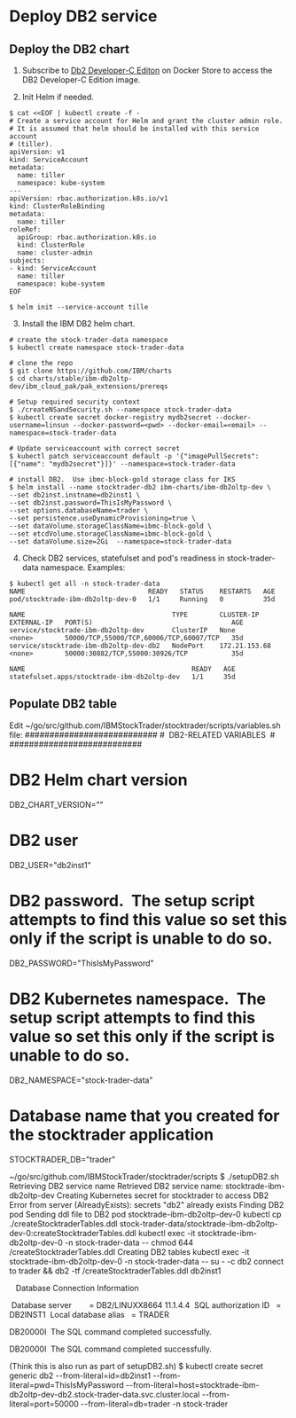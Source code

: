 # Deploy DB2 service

## Deploy the DB2 chart

1. Subscribe to [Db2 Developer-C Editon](https://hub.docker.com/_/db2-developer-c-edition) on Docker Store to access the DB2 Developer-C Edition image.

2. Init Helm if needed.

```
$ cat <<EOF | kubectl create -f -
# Create a service account for Helm and grant the cluster admin role.
# It is assumed that helm should be installed with this service account
# (tiller).
apiVersion: v1
kind: ServiceAccount
metadata:
  name: tiller
  namespace: kube-system
---
apiVersion: rbac.authorization.k8s.io/v1
kind: ClusterRoleBinding
metadata:
  name: tiller
roleRef:
  apiGroup: rbac.authorization.k8s.io
  kind: ClusterRole
  name: cluster-admin
subjects:
- kind: ServiceAccount
  name: tiller
  namespace: kube-system
EOF

$ helm init --service-account tille
```

3. Install the IBM DB2 helm chart.

```
# create the stock-trader-data namespace
$ kubectl create namespace stock-trader-data

# clone the repo
$ git clone https://github.com/IBM/charts
$ cd charts/stable/ibm-db2oltp-dev/ibm_cloud_pak/pak_extensions/prereqs

# Setup required security context
$ ./createNSandSecurity.sh --namespace stock-trader-data
$ kubectl create secret docker-registry mydb2secret --docker-username=linsun --docker-password=<pwd> --docker-email=<email> --namespace=stock-trader-data

# Update serviceaccount with correct secret
$ kubectl patch serviceaccount default -p '{"imagePullSecrets": [{"name": "mydb2secret"}]}' --namespace=stock-trader-data

# install DB2.  Use ibmc-block-gold storage class for IKS
$ helm install --name stocktrader-db2 ibm-charts/ibm-db2oltp-dev \
--set db2inst.instname=db2inst1 \
--set db2inst.password=ThisIsMyPassword \
--set options.databaseName=trader \
--set persistence.useDynamicProvisioning=true \
--set dataVolume.storageClassName=ibmc-block-gold \
--set etcdVolume.storageClassName=ibmc-block-gold \
--set dataVolume.size=2Gi  --namespace=stock-trader-data
```

4. Check DB2 services, statefulset and pod's readiness in stock-trader-data namespace.  Examples:
```
$ kubectl get all -n stock-trader-data
NAME                               READY   STATUS    RESTARTS   AGE
pod/stocktrade-ibm-db2oltp-dev-0   1/1     Running   0          35d

NAME                                     TYPE        CLUSTER-IP      EXTERNAL-IP   PORT(S)                                   AGE
service/stocktrade-ibm-db2oltp-dev       ClusterIP   None            <none>        50000/TCP,55000/TCP,60006/TCP,60007/TCP   35d
service/stocktrade-ibm-db2oltp-dev-db2   NodePort    172.21.153.68   <none>        50000:30882/TCP,55000:30926/TCP           35d

NAME                                          READY   AGE
statefulset.apps/stocktrade-ibm-db2oltp-dev   1/1     35d
```

## Populate DB2 table

Edit ~/go/src/github.com/IBMStockTrader/stocktrader/scripts/variables.sh file:
###########################
#  DB2-RELATED VARIABLES  #
###########################

# DB2 Helm chart version
DB2_CHART_VERSION=""

# DB2 user
DB2_USER="db2inst1"

# DB2 password.  The setup script attempts to find this value so set this only if the script is unable to do so.
DB2_PASSWORD="ThisIsMyPassword"

# DB2 Kubernetes namespace.  The setup script attempts to find this value so set this only if the script is unable to do so.
DB2_NAMESPACE="stock-trader-data"

# Database name that you created for the stocktrader application
STOCKTRADER_DB="trader"

~/go/src/github.com/IBMStockTrader/stocktrader/scripts
$ ./setupDB2.sh
Retrieving DB2 service name
Retrieved DB2 service name: stocktrade-ibm-db2oltp-dev
Creating Kubernetes secret for stocktrader to access DB2
Error from server (AlreadyExists): secrets "db2" already exists
Finding DB2 pod
Sending ddl file to DB2 pod stocktrade-ibm-db2oltp-dev-0
kubectl cp ./createStocktraderTables.ddl stock-trader-data/stocktrade-ibm-db2oltp-dev-0:createStocktraderTables.ddl
kubectl exec -it stocktrade-ibm-db2oltp-dev-0 -n stock-trader-data -- chmod 644 /createStocktraderTables.ddl
Creating DB2 tables
kubectl exec -it stocktrade-ibm-db2oltp-dev-0 -n stock-trader-data -- su - -c db2 connect to trader && db2 -tf /createStocktraderTables.ddl db2inst1

   Database Connection Information

 Database server        = DB2/LINUXX8664 11.1.4.4
 SQL authorization ID   = DB2INST1
 Local database alias   = TRADER

DB20000I  The SQL command completed successfully.

DB20000I  The SQL command completed successfully.


(Think this is also run as part of setupDB2.sh)
$ kubectl create secret generic db2 --from-literal=id=db2inst1 --from-literal=pwd=ThisIsMyPassword --from-literal=host=stocktrade-ibm-db2oltp-dev-db2.stock-trader-data.svc.cluster.local --from-literal=port=50000 --from-literal=db=trader -n stock-trader
